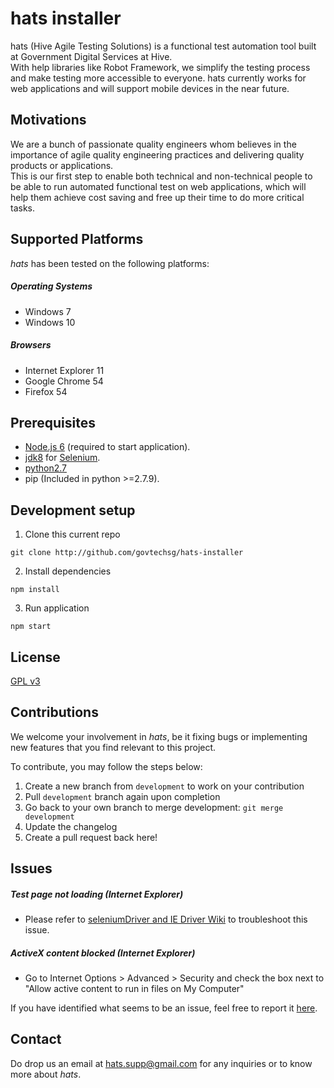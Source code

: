 # hats installer
hats (Hive Agile Testing Solutions) is a functional test automation tool built at Government Digital Services at Hive.  
With help libraries like Robot Framework, we simplify the testing process and make testing more accessible to everyone.
hats currently works for web applications and will support mobile devices in the near future.  

## Motivations
We are a bunch of passionate quality engineers whom believes in the importance of agile quality engineering practices and delivering quality products or applications.  
This is our first step to enable both technical and non-technical people to be able to run automated functional test on web applications, which will help them achieve cost saving and free up their time to do more critical tasks.

## Supported Platforms
*hats* has been tested on the following platforms:

##### Operating Systems
* Windows 7
* Windows 10

##### Browsers
* Internet Explorer 11
* Google Chrome 54
* Firefox 54

## Prerequisites
* [Node.js 6](https://nodejs.org/en/download) (required to start application).
* [jdk8](http://www.oracle.com/technetwork/java/javase/downloads/jdk8-downloads-2133151.html) for [Selenium](http://www.seleniumhq.org/).
* [python2.7](https://www.python.org/downloads/)
* pip (Included in python >=2.7.9).

## Development setup
1. Clone this current repo  
```
git clone http://github.com/govtechsg/hats-installer
```
2. Install dependencies  
```
npm install
```
3. Run application  
```
npm start
```

## License
[GPL v3](https://www.gnu.org/licenses/gpl-3.0.en.html)

## Contributions
We welcome your involvement in *hats*, be it fixing bugs or implementing new features that you find relevant to this project.

To contribute, you may follow the steps below:  
1. Create a new branch from `development` to work on your contribution  
2. Pull `development` branch again upon completion  
3. Go back to your own branch to merge development: `git merge development`  
4. Update the changelog  
5. Create a pull request back here!  

## Issues

##### Test page not loading (Internet Explorer)
  - Please refer to [seleniumDriver and IE Driver Wiki](https://github.com/seleniumQuery/seleniumQuery/wiki/seleniumQuery-and-IE-Driver#protected-mode-exception-while-launching-ie-driver) to troubleshoot this issue.

##### ActiveX content blocked (Internet Explorer)
  - Go to Internet Options > Advanced > Security and check the box next to "Allow active content to run in files on My Computer"

If you have identified what seems to be an issue, feel free to report it [here](https://github.com/GovTechSG/hats-installer/issues).

## Contact  

Do drop us an email at <hats.supp@gmail.com> for any inquiries or to know more about *hats*.
